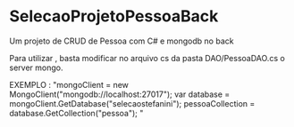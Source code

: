 # SelecaoProjetoPessoaBack
Um projeto de CRUD de Pessoa com C# e mongodb no back


Para utilizar , basta modificar no arquivo cs da pasta DAO/PessoaDAO.cs o server mongo.

EXEMPLO : "mongoClient = new MongoClient("mongodb://localhost:27017");
var database = mongoClient.GetDatabase("selecaostefanini");
pessoaCollection = database.GetCollection<Pessoa>("pessoa"); "
